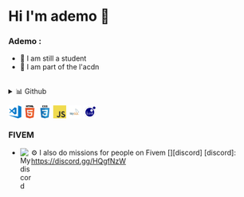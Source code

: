 <h1>Hi I'm ademo 👊 </h1>

### Ademo :

- 🧠 I am still a student 
- 💪 I am part of the l'acdn

<br/>

<details> 
  <summary>📊 Github</summary>

  <br />
  
  [![AdemoDEV github stats](https://github-readme-stats.vercel.app/api?username=AdemoDEV&count_private=true&show_icons=true)](https://github.com/anuraghazra/github-readme-stats)

  [![Top Langs](https://github-readme-stats.vercel.app/api/top-langs/?username=AdemoDEV&layout=compact)](https://github.com/anuraghazra/github-readme-stats)
  
</details>

<a href=https://discord.gg/HQgfNzW target="blank"><img align="center" src=https://raw.githubusercontent.com/github/explore/80688e429a7d4ef2fca1e82350fe8e3517d3494d/topics/visual-studio-code/visual-studio-code.png alt="tools Visual Studio Code" width="26" /></a>
<a href=https://discord.gg/G2Ff3et target="blank"><img align="center" src=https://raw.githubusercontent.com/github/explore/80688e429a7d4ef2fca1e82350fe8e3517d3494d/topics/html/html.png alt="languages HTML5"  width="26" /></a>
<a href=https://discord.gg/G2Ff3et target="blank"><img align="center" src=https://raw.githubusercontent.com/github/explore/80688e429a7d4ef2fca1e82350fe8e3517d3494d/topics/css/css.png alt="languages CSS3"  width="26" /></a>
<a href=https://discord.gg/G2Ff3et target="blank"><img align="center" src=https://raw.githubusercontent.com/github/explore/80688e429a7d4ef2fca1e82350fe8e3517d3494d/topics/javascript/javascript.png alt="languages JavaScript"  width="26" /></a>
<a href=https://discord.gg/G2Ff3et target="blank"><img align="center" src=https://raw.githubusercontent.com/github/explore/80688e429a7d4ef2fca1e82350fe8e3517d3494d/topics/mysql/mysql.png alt="languages MySQL"  width="26" /></a>
<a href=https://discord.gg/G2Ff3et target="blank"><img align="center" src=https://raw.githubusercontent.com/github/explore/80688e429a7d4ef2fca1e82350fe8e3517d3494d/topics/lua/lua.png alt="languages LUA"  width="26" /></a>

### FIVEM

- ⚙️ I also do missions for people on Fivem
[<img align="left" alt="My discord" width="22px" src="https://cdn.jsdelivr.net/npm/simple-icons@v3/icons/discord.svg" />][discord]
[discord]: https://discord.gg/HQgfNzW
                                                       
                                                  
